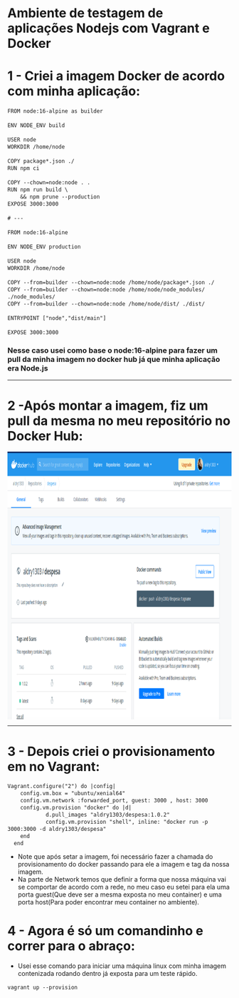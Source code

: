 
# Ambiente de testagem de aplicações Nodejs com Vagrant e Docker  


# 1 - Criei a imagem Docker de acordo com minha aplicação:

~~~docker
FROM node:16-alpine as builder

ENV NODE_ENV build

USER node
WORKDIR /home/node

COPY package*.json ./
RUN npm ci

COPY --chown=node:node . .
RUN npm run build \
    && npm prune --production
EXPOSE 3000:3000

# ---

FROM node:16-alpine

ENV NODE_ENV production

USER node
WORKDIR /home/node

COPY --from=builder --chown=node:node /home/node/package*.json ./
COPY --from=builder --chown=node:node /home/node/node_modules/ ./node_modules/
COPY --from=builder --chown=node:node /home/node/dist/ ./dist/

ENTRYPOINT ["node","dist/main"]

EXPOSE 3000:3000
~~~
### Nesse caso usei como base o node:16-alpine para fazer um pull da minha imagem no docker hub já que minha aplicação era Node.js
---

# 2 -Após montar a imagem, fiz um pull da mesma no meu repositório no Docker Hub:
<img align="center" alt="Exemplo docker_hub" height="600" width="1000" src="./images/Captura de tela de 2022-04-24 10-39-48.png">

---

# 3 - Depois criei o provisionamento em no Vagrant:
~~~Vagrant
Vagrant.configure("2") do |config|
    config.vm.box = "ubuntu/xenial64"
    config.vm.network :forwarded_port, guest: 3000 , host: 3000
    config.vm.provision "docker" do |d|
            d.pull_images "aldry1303/despesa:1.0.2"
            config.vm.provision "shell", inline: "docker run -p 3000:3000 -d aldry1303/despesa"
    end
  end
~~~
- Note que após setar a imagem, foi necessário fazer a chamada do provisionamento do docker passando para ele a imagem e tag da nossa imagem.
- Na parte de Network temos que definir a forma que nossa máquina vai se comportar de acordo com a rede, no meu caso eu setei para ela uma porta guest(Que deve ser a mesma exposta no meu container) e uma porta host(Para poder encontrar meu container no ambiente).

# 4 - Agora é só um comandinho e correr para o abraço:

* Usei esse comando para iniciar uma máquina linux com minha imagem contenizada rodando dentro já exposta para um teste rápido.
~~~shell
vagrant up --provision
~~~

